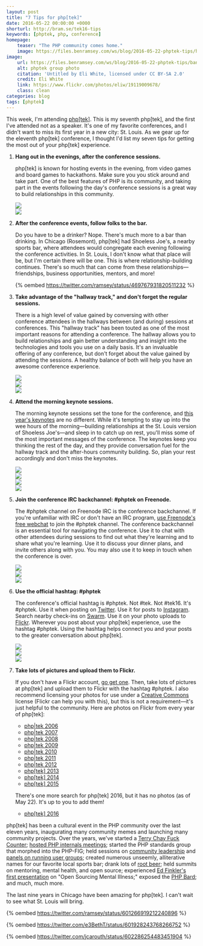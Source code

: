 ```yaml
---
layout: post
title: "7 Tips for php[tek]"
date: 2016-05-22 00:00:00 +0000
shorturl: http://bram.se/tek16-tips
keywords: [phptek, php, conference]
homepage:
    teaser: "The PHP community comes home."
    image: https://files.benramsey.com/ws/blog/2016-05-22-phptek-tips/homepage-500x667.jpg
image:
    url: https://files.benramsey.com/ws/blog/2016-05-22-phptek-tips/banner-1500x630.jpg
    alt: phptek group photo
    citation: 'Untitled by Eli White, licensed under CC BY-SA 2.0'
    credit: Eli White
    link: https://www.flickr.com/photos/eliw/19119009678/
    class: clean
categories: blog
tags: [phptek]
---
```

This week, I'm attending [php\[tek\]](https://tek.phparch.com/). This is my seventh php[tek], and the first I've attended not as a speaker. It's one of my favorite conferences, and I didn't want to miss its first year in a new city: St. Louis. As we gear up for the eleventh php[tek] conference, I thought I'd list my seven tips for getting the most out of your php[tek] experience.

1. **Hang out in the evenings, after the conference sessions.**

    php[tek] is known for hosting events in the evening, from video games and board games to hackathons. Make sure you you stick around and take part. One of the best features of PHP is its community, and taking part in the events following the day's conference sessions is a great way to build relationships in this community.

    <div class="box alt">
        <div class="row 50% uniform">
            <div class="8u">
            <span class="image fit clean">
                <a href="https://www.flickr.com/photos/akrabat/8784385503/"><img src="https://files.benramsey.com/ws/blog/2016-05-22-phptek-tips/phptek03.jpg"></a>
            </span>
            </div>
            <div class="4u">
            <span class="image fit clean">
                <a href="https://www.flickr.com/photos/akrabat/4642947292/"><img src="https://files.benramsey.com/ws/blog/2016-05-22-phptek-tips/phptek05.jpg"></a>
            </span>
            </div>
        </div>
    </div>

2. **After the conference events, follow folks to the bar.**

    Do you have to be a drinker? Nope. There's much more to a bar than drinking. In Chicago (Rosemont), php[tek] had Shoeless Joe's, a nearby sports bar, where attendees would congregate each evening following the conference activities. In St. Louis, I don't know what that place will be, but I'm certain there will be one. This is where relationship-building continues. There's so much that can come from these relationships—friendships, business opportunities, mentors, and more!

    {% oembed https://twitter.com/ramsey/status/469767931820511232 %}

3. **Take advantage of the "hallway track," and don't forget the regular sessions.**

    There is a high level of value gained by conversing with other conference attendees in the hallways between (and during) sessions at conferences. This "hallway track" has been touted as one of the most important reasons for attending a conference. The hallway allows you to build relationships and gain better understanding and insight into the technologies and tools you use on a daily basis. It's an invaluable offering of any conference, but don't forget about the value gained by attending the sessions. A healthy balance of both will help you have an awesome conference experience.

    <div class="box alt">
        <div class="row 50% uniform">
            <div class="4u">
                <span class="image fit clean">
                    <a href="https://www.flickr.com/photos/eliw/19299729782/"><img src="https://files.benramsey.com/ws/blog/2016-05-22-phptek-tips/phptek09.jpg"></a>
                </span>
            </div>
            <div class="4u">
                <span class="image fit clean">
                    <a href="https://www.flickr.com/photos/blueparabola/5759017486/"><img src="https://files.benramsey.com/ws/blog/2016-05-22-phptek-tips/phptek14.jpg"></a>
                </span>
            </div>
            <div class="4u">
                <span class="image fit clean">
                    <a href="https://www.flickr.com/photos/benandliz/26982337936/"><img src="https://files.benramsey.com/ws/blog/2016-05-22-phptek-tips/phptek15.jpg"></a>
                </span>
            </div>
        </div>
    </div>

4. **Attend the morning keynote sessions.**

    The morning keynote sessions set the tone for the conference, and [this year's keynotes](https://tek16.phparch.com/schedule/) are no different. While it's tempting to stay up into the wee hours of the morning—building relationships at the St. Louis version of Shoeless Joe's—and sleep in to catch up on rest, you'll miss some of the most important messages of the conference. The keynotes keep you thinking the rest of the day, and they provide conversation fuel for the hallway track and the after-hours community building. So, plan your rest accordingly and don't miss the keynotes.

    <div class="box alt">
        <div class="row 50% uniform">
            <div class="4u">
                <span class="image fit clean">
                    <a href="https://www.flickr.com/photos/rbowen/2523296126/"><img src="https://files.benramsey.com/ws/blog/2016-05-22-phptek-tips/phptek10.jpg"></a>
                </span>
            </div>
            <div class="2u">
                <span class="image fit clean">
                    <a href="https://www.flickr.com/photos/sebastian_bergmann/2527709508/"><img src="https://files.benramsey.com/ws/blog/2016-05-22-phptek-tips/phptek12.jpg"></a>
                </span>
            </div>
            <div class="2u">
                <span class="image fit clean">
                    <a href="https://www.flickr.com/photos/benandliz/27015991995/"><img src="https://files.benramsey.com/ws/blog/2016-05-22-phptek-tips/phptek13.jpg"></a>
                </span>
            </div>
            <div class="4u">
                <span class="image fit clean">
                    <a href="https://www.flickr.com/photos/preinheimer/2508587135/"><img src="https://files.benramsey.com/ws/blog/2016-05-22-phptek-tips/phptek11.jpg"></a>
                </span>
            </div>
        </div>
    </div>

5. **Join the conference IRC backchannel: #phptek on Freenode.**

    The #phptek channel on Freenode IRC is the conference backchannel. If you're unfamiliar with IRC or don't have an IRC program, [use Freenode's free webchat](http://webchat.freenode.net/?channels=#phptek) to join the #phptek channel. The conference backchannel is an essential tool for navigating the conference. Use it to chat with other attendees during sessions to find out what they're learning and to share what you're learning. Use it to discuss your dinner plans, and invite others along with you. You may also use it to keep in touch when the conference is over.

    <div class="box alt">
        <div class="row 50% uniform">
            <div class="4u">
                <span class="image fit clean">
                    <a href="https://www.flickr.com/photos/89711680@N00/2511405443/"><img src="https://files.benramsey.com/ws/blog/2016-05-22-phptek-tips/phptek01.jpg"></a>
                </span>
            </div>
            <div class="4u">
                <span class="image fit clean">
                    <a href="https://www.flickr.com/photos/akrabat/4639332391/"><img src="https://files.benramsey.com/ws/blog/2016-05-22-phptek-tips/phptek04.jpg"></a>
                </span>
            </div>
            <div class="4u">
                <span class="image fit clean">
                    <a href="https://www.flickr.com/photos/89711680@N00/2511404709/"><img src="https://files.benramsey.com/ws/blog/2016-05-22-phptek-tips/phptek02.jpg"></a>
                </span>
            </div>
        </div>
    </div>

6. **Use the official hashtag: #phptek**

    The conference's official hashtag is #phptek. Not #tek. Not #tek16. It's #phptek. Use it when posting on [Twitter](https://twitter.com/search?f=tweets&q=%23phptek). Use it for posts to [Instagram](https://www.instagram.com/explore/tags/phptek/). Search nearby check-ins on [Swarm](https://www.swarmapp.com/). Use it on your photo uploads to [Flickr](https://www.flickr.com/). Wherever you post about your php[tek] experience, use the hashtag #phptek. Using the hashtag helps connect you and your posts to the greater conversation about php[tek].

    <div class="box alt">
        <div class="row 50% uniform">
            <div class="4u">
                <span class="image fit clean">
                    <a href="https://www.flickr.com/photos/derickrethans/3604018693/"><img src="https://files.benramsey.com/ws/blog/2016-05-22-phptek-tips/phptek08.jpg"></a>
                </span>
            </div>
            <div class="4u">
                <span class="image fit clean">
                    <a href="https://www.flickr.com/photos/derickrethans/3604849316/"><img src="https://files.benramsey.com/ws/blog/2016-05-22-phptek-tips/phptek06.jpg"></a>
                </span>
            </div>
            <div class="4u">
                <span class="image fit clean">
                    <a href="https://www.flickr.com/photos/akrabat/4639320697/"><img src="https://files.benramsey.com/ws/blog/2016-05-22-phptek-tips/phptek07.jpg"></a>
                </span>
            </div>
        </div>
    </div>

7. **Take lots of pictures and upload them to Flickr.**

    If you don't have a Flickr account, [go get one](https://www.flickr.com/). Then, take lots of pictures at php[tek] and upload them to Flickr with the hashtag #phptek. I also recommend licensing your photos for use under a [Creative Commons](https://creativecommons.org/) license (Flickr can help you with this), but this is not a requirement—it's just helpful to the community. Here are photos on Flickr from every year of php[tek]:

    * [php\|tek 2006][phptek-2006]
    * [php\|tek 2007][phptek-2007]
    * [php\|tek 2008][phptek-2008]
    * [php\|tek 2009][phptek-2009]
    * [php\|tek 2010][phptek-2010]
    * [php\|tek 2011][phptek-2011]
    * [php\|tek 2012][phptek-2012]
    * [php\[tek\] 2013][phptek-2013]
    * [php\[tek\] 2014][phptek-2014]
    * [php\[tek\] 2015][phptek-2015]

    There's one more search for php[tek] 2016, but it has no photos (as of May 22). It's up to you to add them!

    * [php\[tek\] 2016][phptek-2016]

php[tek] has been a cultural event in the PHP community over the last eleven years, inaugurating many community memes and launching many community projects. Over the years, we've started a [Terry Chay Fuck Counter](https://twitter.com/ramsey/status/818465884); [hosted PHP internals meetings](https://twitter.com/ramsey/status/1840517481); started the PHP standards group that morphed into the PHP-FIG; held sessions on [community leadership](https://twitter.com/ramsey/status/1874399223) and [panels on running user groups](https://twitter.com/CaseySoftware/status/14435677111); created numerous unseemly, alliterative names for our favorite local sports bar; drank lots of [root beer](https://twitter.com/ramsey/status/334540479406415872); held summits on mentoring, mental health, and open source; experienced [Ed Finkler's first presentation](https://twitter.com/ramsey/status/335056094340739074) on "Open Sourcing Mental Illness;" exposed the [PHP Bard](https://twitter.com/ieatkillerbees/status/471469033829986305); and much, much more.

The last nine years in Chicago have been amazing for php[tek]. I can't wait to see what St. Louis will bring.

{% oembed https://twitter.com/ramsey/status/601266919212240896 %}

{% oembed https://twitter.com/e3BethT/status/601928243768266752 %}

{% oembed https://twitter.com/jcarouth/status/602286254483451904 %}


[phptek-2006]: https://www.flickr.com/search/?sort=date-taken-desc&view_all=1&tags=(phptek%20OR%20tek06)&min_taken_date=1145682000&max_taken_date=1146373199
[phptek-2007]: https://www.flickr.com/search/?sort=date-taken-desc&view_all=1&tags=(phptek%20OR%20tek07)&min_taken_date=1178946000&max_taken_date=1179723599
[phptek-2008]: https://www.flickr.com/search/?sort=date-taken-desc&view_all=1&tags=(phptek%20OR%20tek08)&min_taken_date=1211173200&max_taken_date=1211864399
[phptek-2009]: https://www.flickr.com/search/?sort=date-taken-desc&min_taken_date=1242363600&max_taken_date=1243227599&view_all=1&tags=(phptek%20OR%20tek09)
[phptek-2010]: https://www.flickr.com/search/?sort=date-taken-desc&min_taken_date=1273726800&max_taken_date=1274763599&view_all=1&tags=(phptek%20OR%20tek10%20OR%20tekx)
[phptek-2011]: https://www.flickr.com/search/?sort=date-taken-desc&view_all=1&tags=(phptek%20OR%20tek11)&min_taken_date=1305954000&max_taken_date=1306904399
[phptek-2012]: https://www.flickr.com/search/?sort=date-taken-desc&min_taken_date=1337576400&max_taken_date=1338181199&view_all=1&tags=(phptek%20OR%20tek12)
[phptek-2013]: https://www.flickr.com/search/?sort=date-taken-desc&view_all=1&tags=(phptek%20OR%20tek13)&min_taken_date=1368334800&max_taken_date=1371877199
[phptek-2014]: https://www.flickr.com/search/?sort=date-taken-desc&view_all=1&tags=(phptek%20OR%20tek14)&min_taken_date=1400302800&max_taken_date=1400993999
[phptek-2015]: https://www.flickr.com/search/?sort=date-taken-desc&view_all=1&tags=(phptek%20OR%20tek15)&min_taken_date=1431838800&max_taken_date=1432443599
[phptek-2016]: https://www.flickr.com/search/?sort=date-taken-desc&min_taken_date=1463806800&max_taken_date=1464584399&view_all=1&tags=(phptek%20OR%20tek16)
